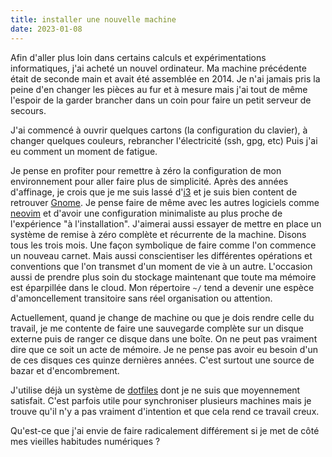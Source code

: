 ```yaml
---
title: installer une nouvelle machine
date: 2023-01-08
---
```


Afin d'aller plus loin dans certains calculs et expérimentations 
informatiques, j'ai acheté un nouvel ordinateur.
Ma machine précédente était de seconde main et avait été assemblée en 2014.
Je n'ai jamais pris la peine d'en changer les pièces au fur et à mesure 
mais j'ai tout de même l'espoir de la garder brancher dans un coin pour 
faire un petit serveur de secours.

J'ai commencé à ouvrir quelques cartons (la configuration du clavier), à changer quelques couleurs, rebrancher l'électricité (ssh, gpg, etc)
Puis j'ai eu comment un moment de fatigue.

Je pense en profiter pour remettre à zéro la configuration de mon 
environnement pour aller faire plus de simplicité.
Après des années d'affinage, je crois que je me suis lassé d'[i3] et je 
suis bien content de retrouver [Gnome].
Je pense faire de même avec les autres logiciels comme [neovim] et 
d'avoir une configuration minimaliste au plus proche de l'expérience "à 
l'installation".
J'aimerai aussi essayer de mettre en place un système de remise à zéro 
complète et récurrente de la machine.
Disons tous les trois mois.
Une façon symbolique de faire comme l'on commence un nouveau carnet.
Mais aussi conscientiser les différentes opérations et conventions que 
l'on transmet d'un moment de vie à un autre.
L'occasion aussi de prendre plus soin du stockage maintenant que toute 
ma mémoire est éparpillée dans le cloud.
Mon répertoire `~/` tend a devenir une espèce d'amoncellement 
transitoire sans réel organisation ou attention.

Actuellement, quand je change de machine ou que je dois rendre celle du 
travail, je me contente de faire une sauvegarde complète sur un disque 
externe puis de ranger ce disque dans une boîte.
On ne peut pas vraiment dire que ce soit un acte de mémoire.
Je ne pense pas avoir eu besoin d'un de ces disques ces quinze dernières 
années.
C'est surtout une source de bazar et d'encombrement.

J'utilise déjà un système de [dotfiles] dont je ne suis que moyennement 
satisfait.
C'est parfois utile pour synchroniser plusieurs machines mais je trouve 
qu'il n'y a pas vraiment d'intention et que cela rend ce travail creux.

Qu'est-ce que j'ai envie de faire radicalement différement si je met de 
côté mes vieilles habitudes numériques ?

[i3]: https://i3wm.org/
[Gnome]: https://www.gnome.org/
[neovim]: https://neovim.io/
[dotfiles]: https://wiki.archlinux.org/title/Dotfiles
